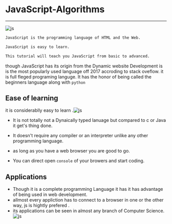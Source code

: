 # JavaScript-Algorithms                    
----------------------
![js](https://www.javatpoint.com/images/javascript/javascript_logo.png)

```markdown
JavaScript is the programming language of HTML and the Web.

JavaScript is easy to learn.

This tutorial will teach you JavaScript from basic to advanced.
```

though JavaScript has its origin from the Dynamic website Development is is the most popularly used language off 2017 accroding to stack oveflow.
it is full fleged programing languge.
It has the honor of being called the beginners language along with `python`

Ease of learning
--------------
it is considerablly easy to learn .![js](https://cdn.makeuseof.com/wp-content/uploads/2015/01/javascript-featured-670x335.jpg)

- It is not totally not a Dynaically typed lanuage but compared to c or Java it get's thing done.

- It doesn't require any compiler or an interpreter unlike any other programming language.

- as long as you have a web browser you are good to go.

- You can direct open `console` of your browers and start coding.


Applications
---------------

- Though it is a complete programming Language it has it has advantage of being used in web development.
- allmost every appliction has to connect to a browser in one or the other way, js  is hightly prefered .
- its applications can be seen in almost any branch of Computer Science.
![js](http://blog.hackerearth.com/wp-content/uploads/2015/11/blog_dev-01-1.jpg)
